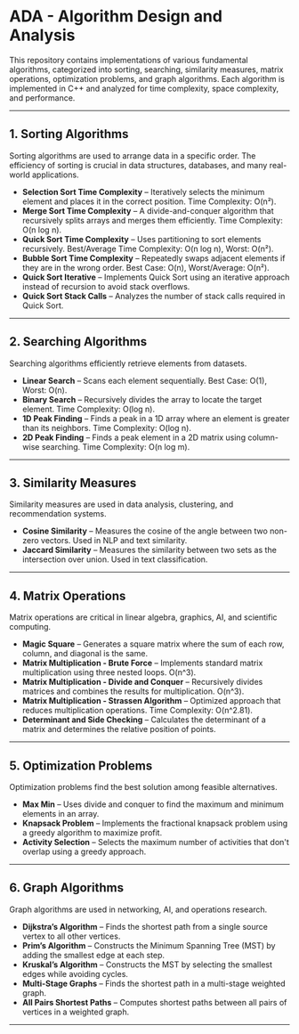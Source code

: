 # **ADA - Algorithm Design and Analysis**

This repository contains implementations of various fundamental algorithms, categorized into sorting, searching, similarity measures, matrix operations, optimization problems, and graph algorithms. Each algorithm is implemented in C++ and analyzed for time complexity, space complexity, and performance.

---

## **1. Sorting Algorithms**
Sorting algorithms are used to arrange data in a specific order. The efficiency of sorting is crucial in data structures, databases, and many real-world applications.

- **Selection Sort Time Complexity** – Iteratively selects the minimum element and places it in the correct position. Time Complexity: O(n²).
- **Merge Sort Time Complexity** – A divide-and-conquer algorithm that recursively splits arrays and merges them efficiently. Time Complexity: O(n log n).
- **Quick Sort Time Complexity** – Uses partitioning to sort elements recursively. Best/Average Time Complexity: O(n log n), Worst: O(n²).
- **Bubble Sort Time Complexity** – Repeatedly swaps adjacent elements if they are in the wrong order. Best Case: O(n), Worst/Average: O(n²).
- **Quick Sort Iterative** – Implements Quick Sort using an iterative approach instead of recursion to avoid stack overflows.
- **Quick Sort Stack Calls** – Analyzes the number of stack calls required in Quick Sort.

---

## **2. Searching Algorithms**
Searching algorithms efficiently retrieve elements from datasets.

- **Linear Search** – Scans each element sequentially. Best Case: O(1), Worst: O(n).
- **Binary Search** – Recursively divides the array to locate the target element. Time Complexity: O(log n).
- **1D Peak Finding** – Finds a peak in a 1D array where an element is greater than its neighbors. Time Complexity: O(log n).
- **2D Peak Finding** – Finds a peak element in a 2D matrix using column-wise searching. Time Complexity: O(n log m).

---

## **3. Similarity Measures**
Similarity measures are used in data analysis, clustering, and recommendation systems.

- **Cosine Similarity** – Measures the cosine of the angle between two non-zero vectors. Used in NLP and text similarity.
- **Jaccard Similarity** – Measures the similarity between two sets as the intersection over union. Used in text classification.

---

## **4. Matrix Operations**
Matrix operations are critical in linear algebra, graphics, AI, and scientific computing.

- **Magic Square** – Generates a square matrix where the sum of each row, column, and diagonal is the same.
- **Matrix Multiplication - Brute Force** – Implements standard matrix multiplication using three nested loops. O(n^3).
- **Matrix Multiplication - Divide and Conquer** – Recursively divides matrices and combines the results for multiplication. O(n^3).
- **Matrix Multiplication - Strassen Algorithm** – Optimized approach that reduces multiplication operations. Time Complexity: O(n^2.81).
- **Determinant and Side Checking** – Calculates the determinant of a matrix and determines the relative position of points.

---

## **5. Optimization Problems**
Optimization problems find the best solution among feasible alternatives.

- **Max Min** – Uses divide and conquer to find the maximum and minimum elements in an array.
- **Knapsack Problem** – Implements the fractional knapsack problem using a greedy algorithm to maximize profit.
- **Activity Selection** – Selects the maximum number of activities that don't overlap using a greedy approach.

---

## **6. Graph Algorithms**
Graph algorithms are used in networking, AI, and operations research.

- **Dijkstra’s Algorithm** – Finds the shortest path from a single source vertex to all other vertices.
- **Prim’s Algorithm** – Constructs the Minimum Spanning Tree (MST) by adding the smallest edge at each step.
- **Kruskal’s Algorithm** – Constructs the MST by selecting the smallest edges while avoiding cycles.
- **Multi-Stage Graphs** – Finds the shortest path in a multi-stage weighted graph.
- **All Pairs Shortest Paths** – Computes shortest paths between all pairs of vertices in a weighted graph.

---
